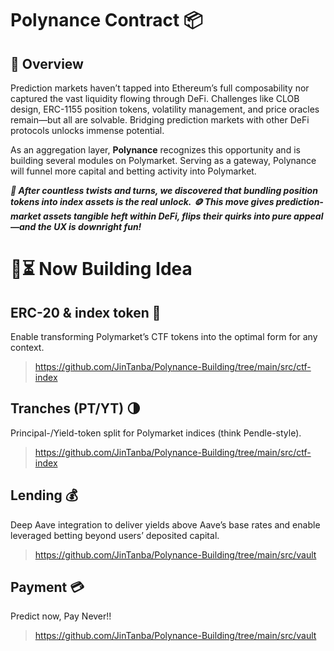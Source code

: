 # Polynance Contract 📦

## 🚀 Overview

Prediction markets haven’t tapped into Ethereum’s full composability nor captured the vast liquidity flowing through DeFi. Challenges like CLOB design, ERC-1155 position tokens, volatility management, and price oracles remain—but all are solvable. Bridging prediction markets with other DeFi protocols unlocks immense potential.

As an aggregation layer, **Polynance** recognizes this opportunity and is building several modules on Polymarket. Serving as a gateway, Polynance will funnel more capital and betting activity into Polymarket.


 ***🧭 After countless twists and turns, we discovered that bundling position tokens into index assets is the real unlock.***
 ***🪙 This move gives prediction-market assets tangible heft within DeFi, flips their quirks into pure appeal—and the UX is downright fun!***

# 🔨⏳ Now Building Idea

## ERC-20 & index token 🔄
  Enable transforming Polymarket’s CTF tokens into the optimal form for any context.
  > https://github.com/JinTanba/Polynance-Building/tree/main/src/ctf-index
## Tranches (PT/YT) 🌗
  Principal-/Yield-token split for Polymarket indices (think Pendle-style).
  > https://github.com/JinTanba/Polynance-Building/tree/main/src/ctf-index
## Lending 💰
  Deep Aave integration to deliver yields above Aave’s base rates and enable leveraged betting beyond users’ deposited capital.
  > https://github.com/JinTanba/Polynance-Building/tree/main/src/vault
## Payment 💳
  Predict now, Pay Never!!
  > https://github.com/JinTanba/Polynance-Building/tree/main/src/vault
